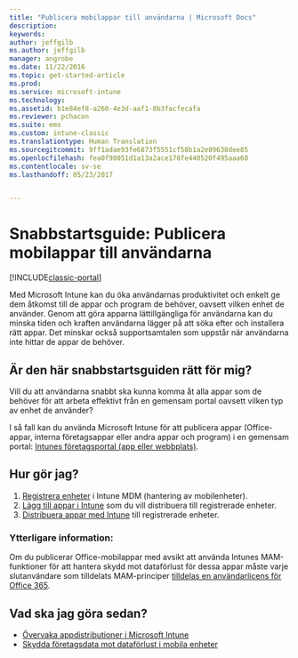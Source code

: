 ```yaml
---
title: "Publicera mobilappar till användarna | Microsoft Docs"
description: 
keywords: 
author: jeffgilb
ms.author: jeffgilb
manager: angrobe
ms.date: 11/22/2016
ms.topic: get-started-article
ms.prod: 
ms.service: microsoft-intune
ms.technology: 
ms.assetid: b1e84ef8-a260-4e3d-aaf1-8b3facfecafa
ms.reviewer: pchacon
ms.suite: ems
ms.custom: intune-classic
ms.translationtype: Human Translation
ms.sourcegitcommit: 9ff1adae93fe6873f5551cf58b1a2e89638dee85
ms.openlocfilehash: fea0f98051d1a13a2ace178fe440520f495aaa68
ms.contentlocale: sv-se
ms.lasthandoff: 05/23/2017


---
```


# <a name="quick-start-guide-publish-mobile-apps-to-your-users"></a>Snabbstartsguide: Publicera mobilappar till användarna

[!INCLUDE[classic-portal](../includes/classic-portal.md)]

Med Microsoft Intune kan du öka användarnas produktivitet och enkelt ge dem åtkomst till de appar och program de behöver, oavsett vilken enhet de använder. Genom att göra apparna lättillgängliga för användarna kan du minska tiden och kraften användarna lägger på att söka efter och installera rätt appar. Det minskar också supportsamtalen som uppstår när användarna inte hittar de appar de behöver.   

## <a name="is-this-quick-start-guide-right-for-me"></a>Är den här snabbstartsguiden rätt för mig?
Vill du att användarna snabbt ska kunna komma åt alla appar som de behöver för att arbeta effektivt från en gemensam portal oavsett vilken typ av enhet de använder?

I så fall kan du använda Microsoft Intune för att publicera appar (Office-appar, interna företagsappar eller andra appar och program) i en gemensam portal: [Intunes företagsportal (app eller webbplats)](/intune-user-help/company-portal-frequently-asked-questions).

## <a name="how-do-i-do-it"></a>Hur gör jag?
1.    [Registrera enheter](/intune-classic/deploy-use/enroll-devices-in-microsoft-intune) i Intune MDM (hantering av mobilenheter).
2.    [Lägg till appar i Intune](/intune-classic/deploy-use/add-apps-for-mobile-devices-in-microsoft-intune) som du vill distribuera till registrerade enheter.
3.    [Distribuera appar med Intune](/intune-classic/deploy-use/deploy-apps) till registrerade enheter.

### <a name="additional-information"></a>Ytterligare information:
Om du publicerar Office-mobilappar med avsikt att använda Intunes MAM-funktioner för att hantera skydd mot dataförlust för dessa appar måste varje slutanvändare som tilldelats MAM-principer [tilldelas en användarlicens för Office 365](https://support.office.com/article/Assign-or-remove-licenses-for-Office-365-for-business-997596b5-4173-4627-b915-36abac6786dc).

## <a name="what-should-i-do-next"></a>Vad ska jag göra sedan?
- [Övervaka appdistributioner i Microsoft Intune](/intune-classic/deploy-use/monitor-apps-in-microsoft-intune)
- [Skydda företagsdata mot dataförlust i mobila enheter](/intune-classic/deploy-use/protect-app-data-using-mobile-app-management-policies-with-microsoft-intune)

